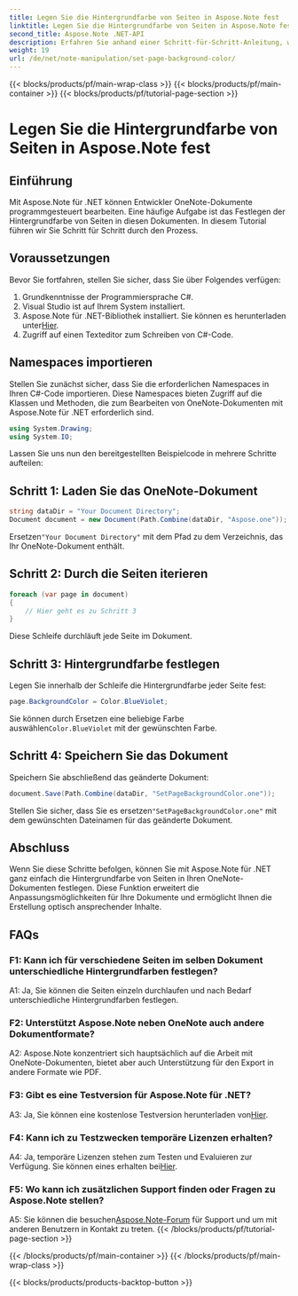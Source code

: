 ```yaml
---
title: Legen Sie die Hintergrundfarbe von Seiten in Aspose.Note fest
linktitle: Legen Sie die Hintergrundfarbe von Seiten in Aspose.Note fest
second_title: Aspose.Note .NET-API
description: Erfahren Sie anhand einer Schritt-für-Schritt-Anleitung, wie Sie die Hintergrundfarbe von Seiten in Aspose.Note-Dokumenten mithilfe der Programmiersprache C# festlegen.
weight: 19
url: /de/net/note-manipulation/set-page-background-color/
---
```


{{< blocks/products/pf/main-wrap-class >}}
{{< blocks/products/pf/main-container >}}
{{< blocks/products/pf/tutorial-page-section >}}

# Legen Sie die Hintergrundfarbe von Seiten in Aspose.Note fest

## Einführung

Mit Aspose.Note für .NET können Entwickler OneNote-Dokumente programmgesteuert bearbeiten. Eine häufige Aufgabe ist das Festlegen der Hintergrundfarbe von Seiten in diesen Dokumenten. In diesem Tutorial führen wir Sie Schritt für Schritt durch den Prozess.

## Voraussetzungen

Bevor Sie fortfahren, stellen Sie sicher, dass Sie über Folgendes verfügen:

1. Grundkenntnisse der Programmiersprache C#.
2. Visual Studio ist auf Ihrem System installiert.
3.  Aspose.Note für .NET-Bibliothek installiert. Sie können es herunterladen unter[Hier](https://releases.aspose.com/note/net/).
4. Zugriff auf einen Texteditor zum Schreiben von C#-Code.

## Namespaces importieren

Stellen Sie zunächst sicher, dass Sie die erforderlichen Namespaces in Ihren C#-Code importieren. Diese Namespaces bieten Zugriff auf die Klassen und Methoden, die zum Bearbeiten von OneNote-Dokumenten mit Aspose.Note für .NET erforderlich sind.

```csharp
using System.Drawing;
using System.IO;

```

Lassen Sie uns nun den bereitgestellten Beispielcode in mehrere Schritte aufteilen:

## Schritt 1: Laden Sie das OneNote-Dokument

```csharp
string dataDir = "Your Document Directory";
Document document = new Document(Path.Combine(dataDir, "Aspose.one"));
```

 Ersetzen`"Your Document Directory"` mit dem Pfad zu dem Verzeichnis, das Ihr OneNote-Dokument enthält.

## Schritt 2: Durch die Seiten iterieren

```csharp
foreach (var page in document)
{
    // Hier geht es zu Schritt 3
}
```

Diese Schleife durchläuft jede Seite im Dokument.

## Schritt 3: Hintergrundfarbe festlegen

Legen Sie innerhalb der Schleife die Hintergrundfarbe jeder Seite fest:

```csharp
page.BackgroundColor = Color.BlueViolet;
```

 Sie können durch Ersetzen eine beliebige Farbe auswählen`Color.BlueViolet` mit der gewünschten Farbe.

## Schritt 4: Speichern Sie das Dokument

Speichern Sie abschließend das geänderte Dokument:

```csharp
document.Save(Path.Combine(dataDir, "SetPageBackgroundColor.one"));
```

 Stellen Sie sicher, dass Sie es ersetzen`"SetPageBackgroundColor.one"` mit dem gewünschten Dateinamen für das geänderte Dokument.

## Abschluss

Wenn Sie diese Schritte befolgen, können Sie mit Aspose.Note für .NET ganz einfach die Hintergrundfarbe von Seiten in Ihren OneNote-Dokumenten festlegen. Diese Funktion erweitert die Anpassungsmöglichkeiten für Ihre Dokumente und ermöglicht Ihnen die Erstellung optisch ansprechender Inhalte.

## FAQs

### F1: Kann ich für verschiedene Seiten im selben Dokument unterschiedliche Hintergrundfarben festlegen?

A1: Ja, Sie können die Seiten einzeln durchlaufen und nach Bedarf unterschiedliche Hintergrundfarben festlegen.

### F2: Unterstützt Aspose.Note neben OneNote auch andere Dokumentformate?

A2: Aspose.Note konzentriert sich hauptsächlich auf die Arbeit mit OneNote-Dokumenten, bietet aber auch Unterstützung für den Export in andere Formate wie PDF.

### F3: Gibt es eine Testversion für Aspose.Note für .NET?

A3: Ja, Sie können eine kostenlose Testversion herunterladen von[Hier](https://releases.aspose.com/).

### F4: Kann ich zu Testzwecken temporäre Lizenzen erhalten?

 A4: Ja, temporäre Lizenzen stehen zum Testen und Evaluieren zur Verfügung. Sie können eines erhalten bei[Hier](https://purchase.aspose.com/temporary-license/).

### F5: Wo kann ich zusätzlichen Support finden oder Fragen zu Aspose.Note stellen?

 A5: Sie können die besuchen[Aspose.Note-Forum](https://forum.aspose.com/c/note/28) für Support und um mit anderen Benutzern in Kontakt zu treten.
{{< /blocks/products/pf/tutorial-page-section >}}

{{< /blocks/products/pf/main-container >}}
{{< /blocks/products/pf/main-wrap-class >}}

{{< blocks/products/products-backtop-button >}}
